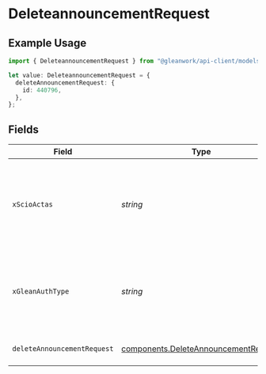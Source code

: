 # DeleteannouncementRequest

## Example Usage

```typescript
import { DeleteannouncementRequest } from "@gleanwork/api-client/models/operations";

let value: DeleteannouncementRequest = {
  deleteAnnouncementRequest: {
    id: 440796,
  },
};
```

## Fields

| Field                                                                                                                    | Type                                                                                                                     | Required                                                                                                                 | Description                                                                                                              |
| ------------------------------------------------------------------------------------------------------------------------ | ------------------------------------------------------------------------------------------------------------------------ | ------------------------------------------------------------------------------------------------------------------------ | ------------------------------------------------------------------------------------------------------------------------ |
| `xScioActas`                                                                                                             | *string*                                                                                                                 | :heavy_minus_sign:                                                                                                       | Email address of a user on whose behalf the request is intended to be made (should be non-empty only for global tokens). |
| `xGleanAuthType`                                                                                                         | *string*                                                                                                                 | :heavy_minus_sign:                                                                                                       | Auth type being used to access the endpoint (should be non-empty only for global tokens).                                |
| `deleteAnnouncementRequest`                                                                                              | [components.DeleteAnnouncementRequest](../../models/components/deleteannouncementrequest.md)                             | :heavy_check_mark:                                                                                                       | Delete announcement request                                                                                              |